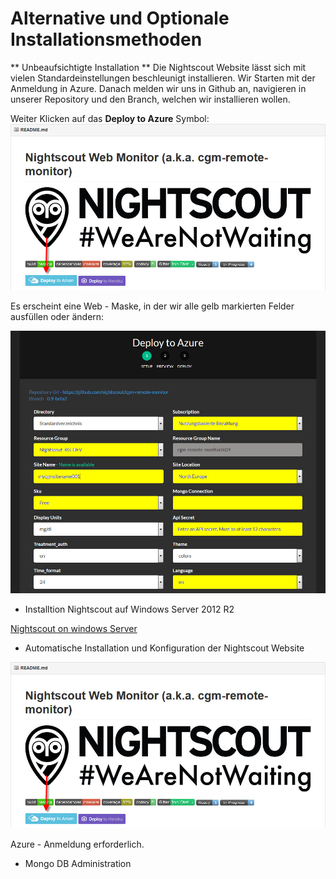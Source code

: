 # Alternative und Optionale Installationsmethoden

** Unbeaufsichtigte Installation **
Die Nightscout Website lässt sich mit vielen Standardeinstellungen beschleunigt installieren.
Wir Starten mit der Anmeldung in Azure.
Danach melden wir uns in Github an, navigieren in unserer Repository und den Branch, welchen wir installieren wollen.

Weiter Klicken auf das **Deploy to Azure** Symbol:
![azure_unbeaufsichtigt](../images/azure/azure_deploy.jpg)

Es erscheint eine Web - Maske, in der wir alle gelb markierten Felder ausfüllen oder ändern:

![azure_deploy_param](../images/azure/azure_deploy_param.jpg)



* Installtion Nightscout auf Windows Server 2012 R2

[Nightscout on windows Server](https://github.com/jaylagorio/Nightscout-on-Windows-Server)

* Automatische Installation und Konfiguration der Nightscout Website


![azure_setup](../images/azure/azure_deploy.jpg)

Azure - Anmeldung erforderlich.



* Mongo DB Administration



